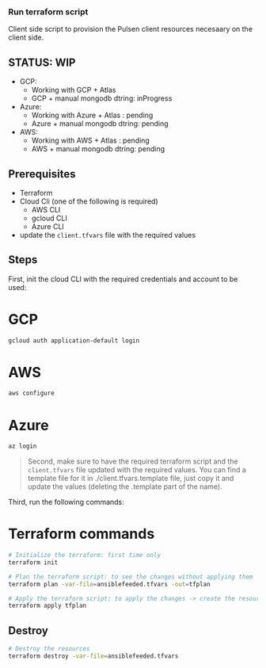 ### Run terraform script

Client side script to provision the Pulsen client resources necesaary on the client side.

## STATUS: **WIP**

- GCP:
  - Working with GCP + Atlas
  - GCP + manual mongodb dtring: inProgress
- Azure:
  - Working with Azure + Atlas : pending
  - Azure + manual mongodb dtring: pending
- AWS:
  - Working with AWS + Atlas : pending
  - AWS + manual mongodb dtring: pending

## Prerequisites

- Terraform
- Cloud Cli (one of the following is required)
  - AWS CLI
  - gcloud CLI
  - Azure CLI
- update the `client.tfvars` file with the required values

## Steps

First, init the cloud CLI with the required credentials and account to be used:

# GCP

```bash
gcloud auth application-default login
```

# AWS

```bash
aws configure
```

# Azure

```bash
az login
```

> Second, make sure to have the required terraform script and the `client.tfvars` file updated with the required values. You can find a template file for it in ./client.tfvars.template file, just copy it and update the values (deleting the .template part of the name).

Third, run the following commands:

# Terraform commands

```bash
# Initialize the terraform: first time only
terraform init
```

```bash
# Plan the terraform script: to see the changes without applying them
terraform plan -var-file=ansiblefeeded.tfvars -out=tfplan
```

```bash
# Apply the terraform script: to apply the changes -> create the resources
terraform apply tfplan
```

## Destroy

```bash
# Destroy the resources
terraform destroy -var-file=ansiblefeeded.tfvars
```
